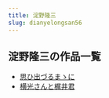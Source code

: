 ```yaml
---
title: 淀野隆三
slug: dianyelongsan56
---
```


## 淀野隆三の作品一覧

- [思ひ出づるまゝに](sihichudurumani-03e)
- [横光さんと梶井君](hengguangsantow-02b)
